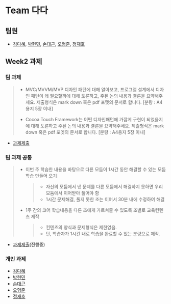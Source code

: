 # Team 다다

## 팀원
 * [김다혜](https://github.com/iluvdadong), [박현민](https://github.com/spb829), [손대근](https://github.com/sohn126), [오형준](https://github.com/LeFal), [정재호](https://github.com/Lahavas)

## Week2 과제

### 팀 과제

>- MVC/MVVM/MVP 디자인 패턴에 대해 알아보고, 프로그램 설계에서 디자인 패턴이 왜 필요할까에 대해 토론하고, 주된 논의 내용과 결론을 요약해주세요. 제출형식은 mark down 혹은 pdf 포멧의 문서로 합니다. [분량 : A4용지 5장 이내]
>
>- Cocoa Touch Framework는 어떤 디자인패턴에 가깝게 구현이 되었을지에 대해 토론하고 주된 논의 내용과 결론을 요약해주세요. 제출형식은 mark down 혹은 pdf 포멧의 문서로 합니다.
[분량 : A4용지 5장 이내]

* [과제제출](https://github.com/spb829/BoostCamp_iOS/tree/master/week2)

### 팀 과제 공통

>- 이번 주 학습한 내용을 바탕으로 다른 모둠이 1시간 동안 해결할 수 있는 모둠학습 만들어 오기
>   >- 자신의 모둠에서 낸 문제를 다른 모둠에서 해결하지 못하면 우리 모둠에서 이어받아 풀어야 함
>   >- 1시간 문제해결, 풀지 못한 조는 이어서 30분 내에 수정하여 해결
>
>- 1주 간의 코어 학습내용을 다른 조에게 가르쳐줄 수 있도록 조별로 교육컨텐츠 제작
>   >- 컨텐츠의 양식과 문제형식은 제한없음.
>   >- 단, 학습자가 1시간 내로 학습을 완료할 수 있는 분량으로 제작.

* [과제제출](https://github.com/spb829/BoostCamp_iOS/tree/master/week2/groupAssignment.md)(진행중)

### 개인 과제
 * [김다혜](https://github.com/iluvdadong/boostcamp_iOS_dadong/tree/master/week2)
 * [박현민](https://github.com/spb829/BoostCamp_iOS_Newbie/tree/master/week2)
 * [손대근](https://github.com/sohn126/boostcamp_ios_sohn126/tree/master/week2)
 * [오형준](https://github.com/LeFal/boostcamp_iOS_LeFal/tree/master/week2)
 * [정재호](https://github.com/Lahavas/Boostcamp_iOS_Lahavas/tree/master/week2)
